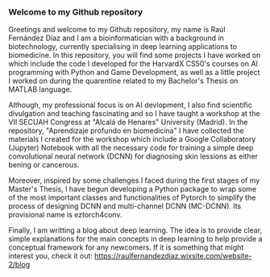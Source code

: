 ### Welcome to my Github repository

Greetings and welcome to my Github repository, my name is Raúl Fernández Díaz and I am a bioinformatician with a background in biotechnology, currently specialising in deep learning applications to biomedicine. In this repository, you will find some projects I have worked on which include the code I developed for the HarvardX CS50's courses on AI programming with Python and Game Development, as well as a little project I worked on during the quarentine related to my Bachelor's Thesis on MATLAB language. 

Although, my professional focus is on AI devlopment, I also find scientific divulgation and teaching fascinating and so I have taught a workshop at the VII SECUAH Congress at "Alcalá de Henares" University (Madrid). In the repository, "Aprendizaje profundo en biomedicina" I have collected the materials I created for the workshop which include a Google Collaboratory (Jupyter) Notebook with all the necessary code for training a simple deep convolutional neural network (DCNN) for diagnosing skin lessions as either bening or cancerous.

Moreover, inspired by some challenges I faced during the first stages of my Master's Thesis, I have begun developing a Python package to wrap some of the most important classes and functionalities of Pytorch to simplify the process of designing DCNN and multi-channel DCNN (MC-DCNN). Its provisional name is eztorch4conv.

Finally, I am writting a blog about deep learning. The idea is to provide clear, simple explanations for the main concepts in deep learning to help provide a conceptual framework for any newcomers. If it is something that might interest you, check it out: https://raulfernandezdiaz.wixsite.com/website-2/blog

